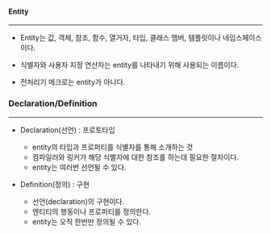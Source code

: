 
#### Entity
---

* Entity는 값, 객체, 참조, 함수, 열거자, 타입, 클래스 맴버, 템플릿이나 네임스페이스이다.

* 식별자와 사용자 지정 연산자는 entity를 나타내기 위해 사용되는 이름이다.

* 전처리기 메크로는 entity가 아니다.
### Declaration/Definition
---

* Declaration(선언) : 프로토타입
	* entity의 타입과 프로퍼티를 식별자를 통해 소개하는 것
	* 컴파일러와 링커가 해당 식별자에 대한 참조를 하는데 필요한 절차이다.
	* entity는 여러번 선언될 수 있다.

* Definition(정의) : 구현
	* 선언(declaration)의 구현이다. 
	* 엔티티의 행동이나 프로퍼티를 정의한다.
	* entity는 오직 한번만 정의될 수 있다.